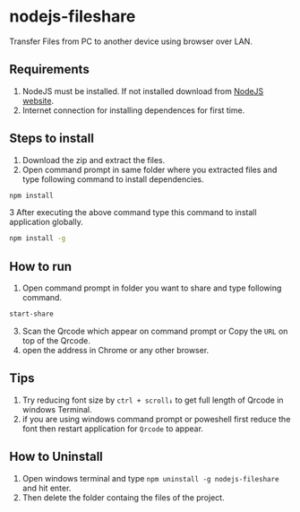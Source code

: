 # nodejs-fileshare
Transfer Files from PC to another device using browser over LAN.

## Requirements 
1. NodeJS must be installed. If not installed download from [NodeJS website](https://nodejs.org/dist/v16.15.0/node-v16.15.0-x64.msi).
3. Internet connection for installing dependences for first time.

## Steps to install 
1. Download the zip and extract the files.
2. Open command prompt in same folder where you extracted files and type following command to install dependencies.
```bash
npm install
```
3 After executing the above command type this command to install application globally.
```bash
npm install -g
```

## How to run
1. Open command prompt in folder you want to share and type following command.
```bash
start-share
```
3. Scan the Qrcode which appear on command prompt or Copy the ```URL``` on top of the Qrcode.
4. open the address in Chrome or any other browser.

## Tips
1. Try reducing font size by ```ctrl + scroll↓``` to get full length of Qrcode in windows Terminal.
2. if you are using windows command prompt or poweshell first reduce the font then restart application for ```Qrcode``` to appear.

## How to Uninstall
1. Open windows terminal and type ```npm uninstall -g nodejs-fileshare``` and hit enter.
2. Then delete the folder containg the files of the project.
